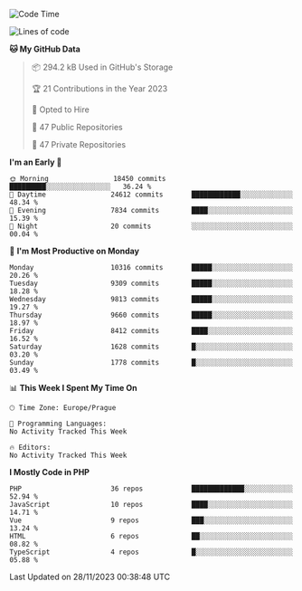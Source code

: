 <!--START_SECTION:waka-->
![Code Time](http://img.shields.io/badge/Code%20Time-1%2C583%20hrs%2058%20mins-blue)

![Lines of code](https://img.shields.io/badge/From%20Hello%20World%20I%27ve%20Written-16.3%20million%20lines%20of%20code-blue)

**🐱 My GitHub Data** 

> 📦 294.2 kB Used in GitHub's Storage 
 > 
> 🏆 21 Contributions in the Year 2023
 > 
> 💼 Opted to Hire
 > 
> 📜 47 Public Repositories 
 > 
> 🔑 47 Private Repositories 
 > 
**I'm an Early 🐤** 

```text
🌞 Morning                18450 commits       █████████░░░░░░░░░░░░░░░░   36.24 % 
🌆 Daytime                24612 commits       ████████████░░░░░░░░░░░░░   48.34 % 
🌃 Evening                7834 commits        ████░░░░░░░░░░░░░░░░░░░░░   15.39 % 
🌙 Night                  20 commits          ░░░░░░░░░░░░░░░░░░░░░░░░░   00.04 % 
```
📅 **I'm Most Productive on Monday** 

```text
Monday                   10316 commits       █████░░░░░░░░░░░░░░░░░░░░   20.26 % 
Tuesday                  9309 commits        █████░░░░░░░░░░░░░░░░░░░░   18.28 % 
Wednesday                9813 commits        █████░░░░░░░░░░░░░░░░░░░░   19.27 % 
Thursday                 9660 commits        █████░░░░░░░░░░░░░░░░░░░░   18.97 % 
Friday                   8412 commits        ████░░░░░░░░░░░░░░░░░░░░░   16.52 % 
Saturday                 1628 commits        █░░░░░░░░░░░░░░░░░░░░░░░░   03.20 % 
Sunday                   1778 commits        █░░░░░░░░░░░░░░░░░░░░░░░░   03.49 % 
```


📊 **This Week I Spent My Time On** 

```text
🕑︎ Time Zone: Europe/Prague

💬 Programming Languages: 
No Activity Tracked This Week

🔥 Editors: 
No Activity Tracked This Week
```

**I Mostly Code in PHP** 

```text
PHP                      36 repos            █████████████░░░░░░░░░░░░   52.94 % 
JavaScript               10 repos            ████░░░░░░░░░░░░░░░░░░░░░   14.71 % 
Vue                      9 repos             ███░░░░░░░░░░░░░░░░░░░░░░   13.24 % 
HTML                     6 repos             ██░░░░░░░░░░░░░░░░░░░░░░░   08.82 % 
TypeScript               4 repos             █░░░░░░░░░░░░░░░░░░░░░░░░   05.88 % 
```




 Last Updated on 28/11/2023 00:38:48 UTC
<!--END_SECTION:waka-->
<!--
**AlexKratky/AlexKratky** is a ✨ _special_ ✨ repository because its `README.md` (this file) appears on your GitHub profile.

Here are some ideas to get you started:

- 🔭 I’m currently working on ...
- 🌱 I’m currently learning ...
- 👯 I’m looking to collaborate on ...
- 🤔 I’m looking for help with ...
- 💬 Ask me about ...
- 📫 How to reach me: ...
- 😄 Pronouns: ...
- ⚡ Fun fact: ...
-->
